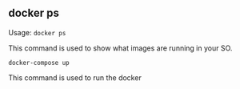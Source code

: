 ## docker ps
Usage: `docker ps`

This command is used to show what images are running in your SO.

`docker-compose up`

This command is used to run the docker
